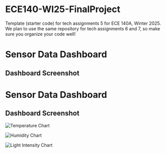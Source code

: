 # ECE140-WI25-FinalProject

Template (starter code) for tech assignments 5 for ECE 140A, Winter 2025. We plan to use the same repository for tech assignments 6 and 7, so make sure you organize your code well!
# Sensor Data Dashboard

## Dashboard Screenshot
# Sensor Data Dashboard

## Dashboard Screenshot
![Temperature Chart](https://github.com/UCSD-ECE140/tech-assignment-final-project-cth/main/temperature.png)

![Humidity Chart](https://github.com/UCSD-ECE140/tech-assignment-final-project-cth/main/humidity.png)

![Light Intensity Chart](https://github.com/UCSD-ECE140/tech-assignment-final-project-cth/raw/main/light.png)

